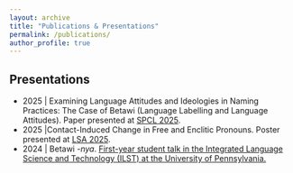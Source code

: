 ```yaml
---
layout: archive
title: "Publications & Presentations"
permalink: /publications/
author_profile: true
---
```

## Presentations ## 
- 2025 \| Examining Language Attitudes and Ideologies in Naming Practices: The Case of Betawi (Language Labelling and Language Attitudes). Paper presented at [SPCL 2025](https://web.cvent.com/event/40d9411e-b965-4659-b9c3-63046eeed3d4/websitePage:0fce7914-bbae-47fb-991c-3050b18e5787?session=e59f3ad4-e5b6-435e-b963-24481b17b596).
- 2025  \|Contact-Induced Change in Free and Enclitic Pronouns. Poster presented at [LSA 2025](https://web.cvent.com/event/40d9411e-b965-4659-b9c3-63046eeed3d4/websitePage:0fce7914-bbae-47fb-991c-3050b18e5787?session=1bcb5c7e-c711-46cb-87e9-54119d3278bd).
- 2024 \| Betawi _-nya_. [First-year student talk in the Integrated Language Science and Technology (ILST) at the University of Pennsylvania.](https://mindcore.sas.upenn.edu/calendar_event/ilst-seminar-mini-talks-2-2/)
